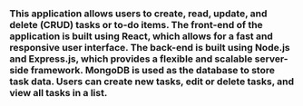 <h3>This application allows users to create, read, update, and delete (CRUD) tasks or to-do items. The front-end of the application is built using React, which allows for a fast and responsive user interface. The back-end is built using Node.js and Express.js, which provides a flexible and scalable server-side framework. MongoDB is used as the database to store task data. Users can create new tasks, edit or delete tasks, and view all tasks in a list. </h3>
